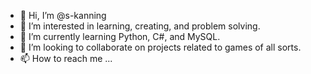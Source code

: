 - 👋 Hi, I’m @s-kanning
- 👀 I’m interested in learning, creating, and problem solving.
- 🌱 I’m currently learning Python, C#, and MySQL.
- 💞️ I’m looking to collaborate on projects related to games of all sorts.
- 📫 How to reach me ...

<!---
s-kanning/s-kanning is a ✨ special ✨ repository because its `README.md` (this file) appears on your GitHub profile.
You can click the Preview link to take a look at your changes.
--->
